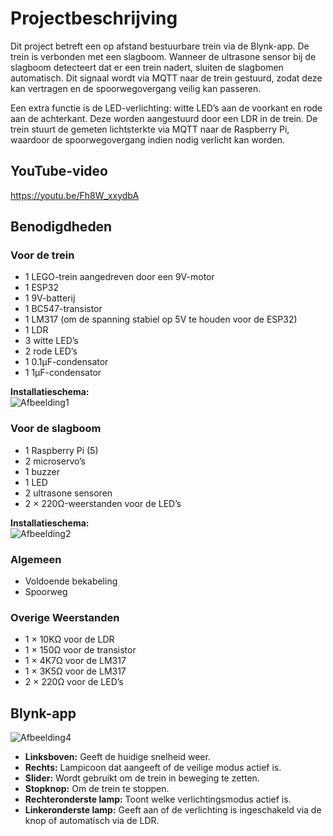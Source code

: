 # Projectbeschrijving

Dit project betreft een op afstand bestuurbare trein via de Blynk-app. De trein is verbonden met een slagboom. Wanneer de ultrasone sensor bij de slagboom detecteert dat er een trein nadert, sluiten de slagbomen automatisch. Dit signaal wordt via MQTT naar de trein gestuurd, zodat deze kan vertragen en de spoorwegovergang veilig kan passeren.

Een extra functie is de LED-verlichting: witte LED’s aan de voorkant en rode aan de achterkant. Deze worden aangestuurd door een LDR in de trein. De trein stuurt de gemeten lichtsterkte via MQTT naar de Raspberry Pi, waardoor de spoorwegovergang indien nodig verlicht kan worden.

## YouTube-video

https://youtu.be/Fh8W_xxydbA

## Benodigdheden

### Voor de trein

- 1 LEGO-trein aangedreven door een 9V-motor
- 1 ESP32
- 1 9V-batterij
- 1 BC547-transistor
- 1 LM317 (om de spanning stabiel op 5V te houden voor de ESP32)
- 1 LDR
- 3 witte LED’s
- 2 rode LED’s
- 1 0.1µF-condensator
- 1 1µF-condensator

**Installatieschema:**  
![Afbeelding1](https://github.com/user-attachments/assets/280502ff-5222-44b1-aa33-a41e6af3328c)

### Voor de slagboom

- 1 Raspberry Pi (5)
- 2 microservo’s
- 1 buzzer
- 1 LED
- 2 ultrasone sensoren
- 2 × 220Ω-weerstanden voor de LED’s

**Installatieschema:**  
![Afbeelding2](https://github.com/user-attachments/assets/97527deb-a451-4083-9abf-535014a7d9de)

### Algemeen

- Voldoende bekabeling
- Spoorweg

### Overige Weerstanden

- 1 × 10KΩ voor de LDR 
- 1 × 150Ω voor de transistor
- 1 × 4K7Ω voor de LM317
- 1 × 3K5Ω voor de LM317
- 2 × 220Ω voor de LED’s

## Blynk-app

![Afbeelding4](https://github.com/user-attachments/assets/f01737ed-76aa-479e-a961-ed1bea47fae9)

- **Linksboven:** Geeft de huidige snelheid weer.
- **Rechts:** Lampicoon dat aangeeft of de veilige modus actief is.
- **Slider:** Wordt gebruikt om de trein in beweging te zetten.
- **Stopknop:** Om de trein te stoppen.
- **Rechteronderste lamp:** Toont welke verlichtingsmodus actief is.
- **Linkeronderste lamp:** Geeft aan of de verlichting is ingeschakeld via de knop of automatisch via de LDR.
